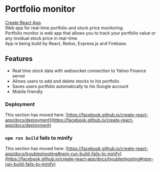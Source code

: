 # Portfolio monitor

[Create React App](https://github.com/facebook/create-react-app). <br>
Web app for real-time portfolio and stock price monitoring. <br>
Portfolio monitor is web app that allows you to track your portfolio value or any invidual stock price in real-time. <br>
App is being build by React, Redux, Express.js and Firebase.

## Features

- Real time stock data with websocket connection to Yahoo Finance server
- Allows users to add and delete stocks to his portfolio
- Saves users portfolio automatically to his Google account
- Mobile friendly
 

### Deployment

This section has moved here: [https://facebook.github.io/create-react-app/docs/deployment](https://facebook.github.io/create-react-app/docs/deployment)

### `npm run build` fails to minify

This section has moved here: [https://facebook.github.io/create-react-app/docs/troubleshooting#npm-run-build-fails-to-minify](https://facebook.github.io/create-react-app/docs/troubleshooting#npm-run-build-fails-to-minify)
